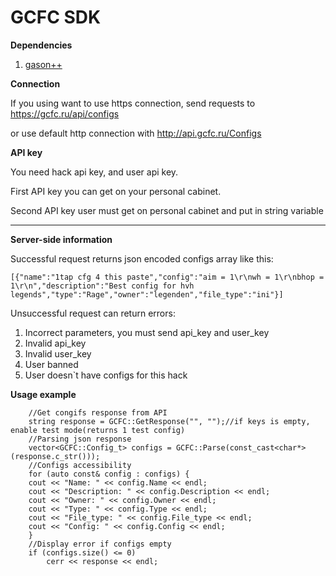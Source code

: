 # GCFC SDK
**Dependencies**
1. [gason++](https://github.com/azadkuh/gason--)


**Connection**

If you using want to use https connection, send requests to https://gcfc.ru/api/configs

or use default http connection with http://api.gcfc.ru/Configs

**API key**

You need hack api key, and user api key.

First API key you can get on your personal cabinet.

Second API key user must get on personal cabinet and put in string variable

****
**Server-side information**

Successful request returns json encoded configs array like this: 

    [{"name":"1tap cfg 4 this paste","config":"aim = 1\r\nwh = 1\r\nbhop = 1\r\n","description":"Best config for hvh legends","type":"Rage","owner":"legenden","file_type":"ini"}]

Unsuccessful request can return errors:
1. Incorrect parameters, you must send api_key and user_key
2. Invalid api_key
3. Invalid user_key
4. User banned
5. User doesn`t have configs for this hack

**Usage example**



        //Get congifs response from API
    	string response = GCFC::GetResponse("", "");//if keys is empty, enable test mode(returns 1 test config)
    	//Parsing json response
    	vector<GCFC::Config_t> configs = GCFC::Parse(const_cast<char*>(response.c_str()));
    	//Configs accessibility
    	for (auto const& config : configs) {
    	cout << "Name: " << config.Name << endl;
    	cout << "Description: " << config.Description << endl;
    	cout << "Owner: " << config.Owner << endl;
    	cout << "Type: " << config.Type << endl;
    	cout << "File_type: " << config.File_type << endl;
    	cout << "Config: " << config.Config << endl;
    	}
    	//Display error if configs empty
    	if (configs.size() <= 0)
    		cerr << response << endl;
